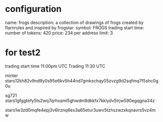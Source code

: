 # configuration
name: frogs
description: a collection of drawings of frogs created by flarnrules and inspired by frogstar.
symbol: FROGS
trading start time:
number of tokens: 420
price: 234
per address limit: 3

# for test2
trading start time
11:00pm UTC
Trading
11:30 UTC


minter
stars12kh82v9nd9y0s95e6kv5h44nd7gmkschqy05zvzg9d2sqfmq7f5shc0g0u

sg721
stars1gfggtefy5ts2wq7qrhxaml5ghwdm8dkkfx7kklydv5lrjw590egqgna34z

stars1w3zd0mqfe4epj3v6lrznq6es3a65etur3uwv5tzhszwzxkqnavrs5vz4mw